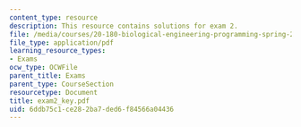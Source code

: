 ```yaml
---
content_type: resource
description: This resource contains solutions for exam 2.
file: /media/courses/20-180-biological-engineering-programming-spring-2006/6ddb75c1ce282ba7ded6f84566a04436_exam2_key.pdf
file_type: application/pdf
learning_resource_types:
- Exams
ocw_type: OCWFile
parent_title: Exams
parent_type: CourseSection
resourcetype: Document
title: exam2_key.pdf
uid: 6ddb75c1-ce28-2ba7-ded6-f84566a04436
---
```

